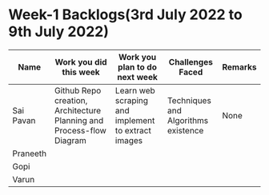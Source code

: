 # Week-1 Backlogs(3rd July 2022 to 9th July 2022)
| Name | Work you did this week | Work you plan to do next week | Challenges Faced | Remarks |
| --- | --- | --- | --- | --- |
| Sai Pavan | Github Repo creation, Architecture Planning and Process-flow Diagram | Learn web scraping and implement to extract images | Techniques and Algorithms existence | None |
| Praneeth | | | | |
| Gopi | | | | |
| Varun | | | | |
